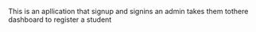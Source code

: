 This is an apllication that signup and signins an admin takes them tothere dashboard to register a student
